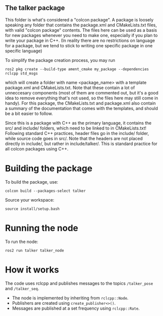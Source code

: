 ## The talker package

This folder is what's considered a "colcon package". A package is loosely speaking any folder that contains the package.xml and CMakeLists.txt files,
with valid "colcon package" contents. The files here can be used as a basis for new packages whenever you need to make one, especially if you plan to
write your package in C++. (In reality there are no restrictions on language for a package, but we tend to stick to writing one specific package in
one specific language)

To simplify the package creation process, you may run 

```
ros2 pkg create --build-type ament_cmake my_package --dependencies rclcpp std_msgs
```

which will create a folder with name <package_name> with a template package.xml and CMakeLists.txt. Note that these contain a lot of unneccesary components
(most of them are commented out, but it's a good idea to remove everything that's not used, so the files here may still come in handy). For this package, the CMakeLists.txt and package.xml also contain a summary of the documentation that comes with the templates, and should be a bit easier to follow.

Since this is a package with C++ as the primary language, it contains the src/ and include/ folders, which need to be linked to in CMakeLists.txt!
Following standard C++ practices, header files go in the include/ folder, while source code goes in src/. Note that the headers are not placed directly in include/, but rather in include/talker/. This is standard practice for all colcon packages using C++.


# Building the package
To build the package, use:
```
colcon build --packages-select talker
```
Source your workspace:
```
source install/setup.bash
```

# Running the node
To run the node:
```
ros2 run talker talker_node
```

# How it works
The code uses rclcpp and publishes messages to the topics `/talker_pose` and `/talker_seq`.
- The node is implemented by inheriting from `rclcpp::Node`.
- Publishers are created using `create_publisher<>()`.
- Messages are published at a set frequency using `rclcpp::Rate`.
